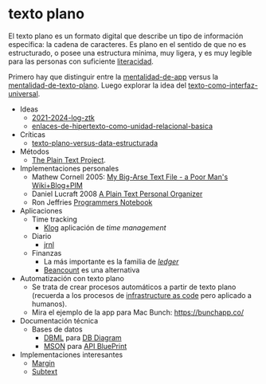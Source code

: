 # texto plano

El texto plano es un formato digital que describe un tipo de información específica: la cadena de caracteres. Es plano en el sentido de que no es estructurado, o posee una estructura mínima, muy ligera, y es muy legible para las personas con suficiente [literacidad](literacidad.md).

Primero hay que distinguir entre la [mentalidad-de-app](mentalidad-de-app.md) versus la [mentalidad-de-texto-plano](mentalidad-de-texto-plano.md). Luego explorar la idea del [texto-como-interfaz-universal](texto-como-interfaz-universal.md).

* Ideas
  * [2021-2024-log-ztk](2021-2024-log-ztk.md)
  * [enlaces-de-hipertexto-como-unidad-relacional-basica](enlaces-de-hipertexto-como-unidad-relacional-basica.md)
* Críticas
  * [texto-plano-versus-data-estructurada](texto-plano-versus-data-estructurada.md)
* Métodos
  * [The Plain Text Project](https://plaintextproject.online/links.html).
* Implementaciones personales
  * Mathew Cornell 2005: [My Big-Arse Text File - a Poor Man's Wiki+Blog+PIM](http://www.matthewcornell.org/blog/2005/8/21/my-big-arse-text-file-a-poor-mans-wikiblogpim.html)
  * Daniel Lucraft 2008 [A Plain Text Personal Organizer](https://danlucraft.com/blog/2008/04/plain-text-organizer/)
  * Ron Jeffries [Programmers Notebook](http://wiki.c2.com/?ProgrammersNotebook=)
* Aplicaciones
  * Time tracking
    * [Klog](https://klog.jotaen.net/) aplicación de *time management*
  * Diario
    * [jrnl](https://jrnl.sh/en/stable/advanced/)
  * Finanzas
    * La más importante es la familia de [*ledger*](https://hledger.org/#plain-text-accounting)
    * [Beancount](https://beancount.github.io/docs/beancount_language_syntax.html) es una alternativa
* Automatización con texto plano
  * Se trata de crear procesos automáticos a partir de texto plano (recuerda a los procesos de [infrastructure as code](https://en.wikipedia.org/wiki/Infrastructure_as_code) pero aplicado a humanos).
  * Mira el ejemplo de la app para Mac Bunch: https://bunchapp.co/
* Documentación técnica
  * Bases de datos
    * [DBML](https://www.dbml.org/home/#dbdocs) para [DB Diagram](https://dbdiagram.io/home)
    * [MSON](https://github.com/apiaryio/mson) para [API BluePrint](https://apiblueprint.org/)
* Implementaciones interesantes
  * [Margin](https://margin.love/#/)
  * [Subtext](https://github.com/subconsciousnetwork/subtext)
